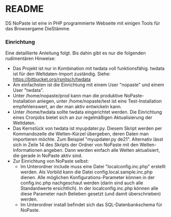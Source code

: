 # README #

DS NoPaste ist eine in PHP programmierte Webseite mit einigen Tools für das Browsergame DieStämme.

### Einrichtung ###

Eine detaillierte Anleitung folgt. Bis dahin gibt es nur die folgenden rudimentären Hinweise:

* Das Projekt ist nur in Kombination mit twdata voll funktionsfähig. twdata ist für den Weltdaten-Import zuständig. Siehe: https://bitbucket.org/rsnitsch/twdata
* Am einfachsten ist die Einrichtung mit einem User "nopaste" und einem User "twdata".
* Unter /home/nopaste/prod kann man die produktive NoPaste-Installation anlegen, unter /home/nopaste/test ist eine Test-Installation empfehlenswert, an der man aktiv entwickeln kann.
* Unter /home/twdata sollte twdata eingerichtet werden. Die Einrichtung eines Cronjobs bietet sich an zur regelmäßigen Aktualisierung der Weltdaten.
* Das Kernstück von twdata ist myupdater.py. Diesem Skript werden per Kommandozeile die Welten-Kürzel übergeben, deren Daten man importieren möchte. Zum Beispiel "myupdater.py de21". Alternativ lässt sich in Zeile 14 des Skripts der Ordner von NoPaste mit den Welten-Informationen angeben. Dann werden einfach alle Welten aktualisiert, die gerade in NoPaste aktiv sind.
* Zur Einrichtung von NoPaste selbst:
    * Im Unterordner include muss eine Datei "localconfig.inc.php" erstellt werden. Als Vorbild kann die Datei config.local.sample.inc.php dienen. Alle möglichen Konfigurations-Parameter können in der config.inc.php nachgeschaut werden (darin sind auch alle Standardwerte ersichtlich). In der localconfig.inc.php können alle diese Parameter nach Belieben gesetzt (und damit überschrieben) werden.
    * Im Unterordner install befindet sich das SQL-Datenbankschema für NoPaste.